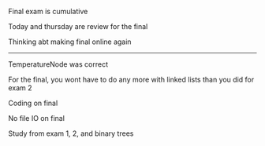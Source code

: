 Final exam is cumulative
 
Today and thursday are review for the final
 
Thinking abt making final online again
 
-------------------------------------------------------------------------------------------------------------------------------
 
TemperatureNode was correct
 
For the final, you wont have to do any more with linked lists than you did for exam 2
 
Coding on final
 
No file IO on final
 
Study from exam 1, 2, and binary trees